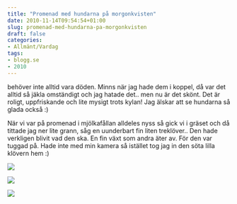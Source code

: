 ```yaml
---
title: "Promenad med hundarna på morgonkvisten"
date: 2010-11-14T09:54:54+01:00
slug: promenad-med-hundarna-pa-morgonkvisten
draft: false
categories:
- Allmänt/Vardag
tags:
- blogg.se
- 2010
---
```

behöver inte alltid vara döden. Minns när jag hade dem i koppel, då var det alltid så jäkla omständigt och jag hatade det.. men nu är det skönt. Det är roligt, uppfriskande och lite mysigt trots kylan! Jag älskar att se hundarna så glada också :)  
  
När vi var på promenad i mjölkafållan alldeles nyss så gick vi i gräset och då tittade jag ner lite grann, såg en uunderbart fin liten treklöver.. Den hade verkligen blivit vad den ska. En fin växt som andra äter av. För den var tuggad på. Hade inte med min kamera så istället tog jag in den söta lilla klövern hem :)  
  
  
![](/assets/images/blogg.se/dsc09829_117036946.jpg)  
  
  
  
![](https://cdn1.cdnme.se/cdn/9-1/701517/images/2010/dsc09832_117036972.jpg)  
  
  
  
![](/assets/images/blogg.se/dsc09833_117036986.jpg)